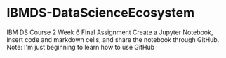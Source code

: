 # IBMDS-DataScienceEcosystem
IBM DS Course 2 Week 6 Final Assignment
Create a Jupyter Notebook, insert code and markdown cells, and share the notebook through GitHub.
Note:  I'm just beginning to learn how to use GitHub
